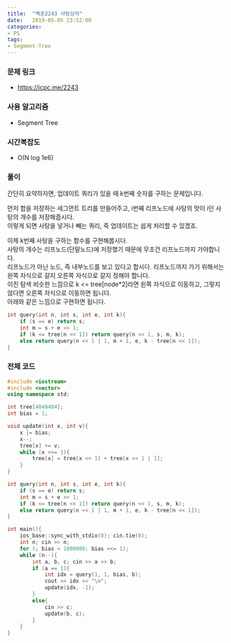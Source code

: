 ```yaml
---
title:  "백준2243 사탕상자"
date:   2019-05-05 23:52:00
categories:
- PS
tags:
- Segment-Tree
---
```


### 문제 링크
* https://icpc.me/2243

### 사용 알고리즘
* Segment Tree

### 시간복잡도
* O(N log 1e6)

### 풀이
간단히 요약하자면, 업데이트 쿼리가 있을 때 k번째 숫자를 구하는 문제입니다.

먼저 합을 저장하는 세그먼트 트리를 만들어주고, i번째 리프노드에 사탕의 맛이 i인 사탕의 개수를 저장해줍시다.<br>
이렇게 되면 사탕을 넣거나 빼는 쿼리, 즉 업데이트는 쉽게 처리할 수 있겠죠.

이제 k번째 사탕을 구하는 함수를 구현해봅시다.<br>
사탕의 개수는 리프노드(단말노드)에 저장했기 때문에 무조건 리프노드까지 가야합니다.<br>
리프노드가 아닌 노드, 즉 내부노드를 보고 있다고 합시다. 리프노드까지 가기 위해서는 왼쪽 자식으로 갈지 오른쪽 자식으로 갈지 정해야 합니다.<BR>
이진 탐색 비슷한 느낌으로 k <= tree[node*2]라면 왼쪽 자식으로 이동하고, 그렇지 않다면 오른쪽 자식으로 이동하면 됩니다.<br>
아래와 같은 느낌으로 구현하면 됩니다.
```cpp
int query(int n, int s, int e, int k){
	if (s == e) return s;
	int m = s + e >> 1;
	if (k <= tree[n << 1]) return query(n << 1, s, m, k);
	else return query(n << 1 | 1, m + 1, e, k - tree[n << 1]);
}
```

### 전체 코드
```cpp
#include <iostream>
#include <vector>
using namespace std;

int tree[4040404];
int bias = 1;

void update(int x, int v){
	x |= bias;
	x--;
	tree[x] += v;
	while (x >>= 1){
		tree[x] = tree[x << 1] + tree[x << 1 | 1];
	}
}

int query(int n, int s, int e, int k){
	if (s == e) return s;
	int m = s + e >> 1;
	if (k <= tree[n << 1]) return query(n << 1, s, m, k);
	else return query(n << 1 | 1, m + 1, e, k - tree[n << 1]);
}

int main(){
	ios_base::sync_with_stdio(0); cin.tie(0);
	int n; cin >> n;
	for (; bias < 1000000; bias <<= 1);
	while (n--){
		int a, b, c; cin >> a >> b;
		if (a == 1){
			int idx = query(1, 1, bias, b);
			cout << idx << "\n";
			update(idx, -1);
		}
		else{
			cin >> c;
			update(b, c);
		}
	}
}
```
